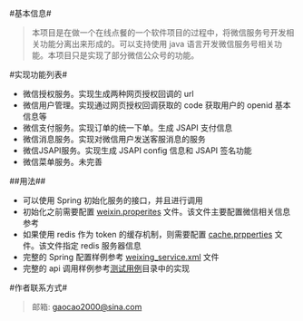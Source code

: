 #基本信息#
>本项目是在做一个在线点餐的一个软件项目的过程中，将微信服务号开发相关功能分离出来形成的。可以支持使用 java 语言开发微信服务号相关功能。本项目只是实现了部分微信公众号的功能。

#实现功能列表#

 - 微信授权服务。实现生成两种网页授权回调的 url 
 - 微信用户管理。实现通过网页授权回调获取的 code 获取用户的 openid 基本信息等
 - 微信支付服务。实现订单的统一下单。生成 JSAPI 支付信息
 - 微信消息服务。实现对微信用户发送客服消息的服务
 - 微信JSAPI服务。实现生成 JSAPI config 信息和 JSAPI 签名功能
 - 微信菜单服务。未完善

##用法##

 - 可以使用 Spring 初始化服务的接口，并且进行调用
 - 初始化之前需要配置 [weixin.properites][1] 文件。该文件主要配置微信相关信息
参考
 - 如果使用 redis 作为 token 的缓存机制，则需要配置 [cache.prpperties][2] 文件。该文件指定 redis 服务器信息
 - 完整的 Spring 配置样例参考  [weixing_service.xml][3] 文件
 - 完整的 api 调用样例参考[测试用例][4]目录中的实现 

#作者联系方式#
>邮箱: gaocao2000@sina.com


  [1]: https://github.com/gaochao2000/weixin-java/blob/master/src/test/resource/weixing.properties
  [2]: https://github.com/gaochao2000/weixin-java/blob/master/src/test/resource/cache.properties
  [3]: https://github.com/gaochao2000/weixin-java/blob/master/src/test/resource/weixing_service.xml
  [4]: https://github.com/gaochao2000/weixin-java/tree/master/src/test/java/com/x97/weixin